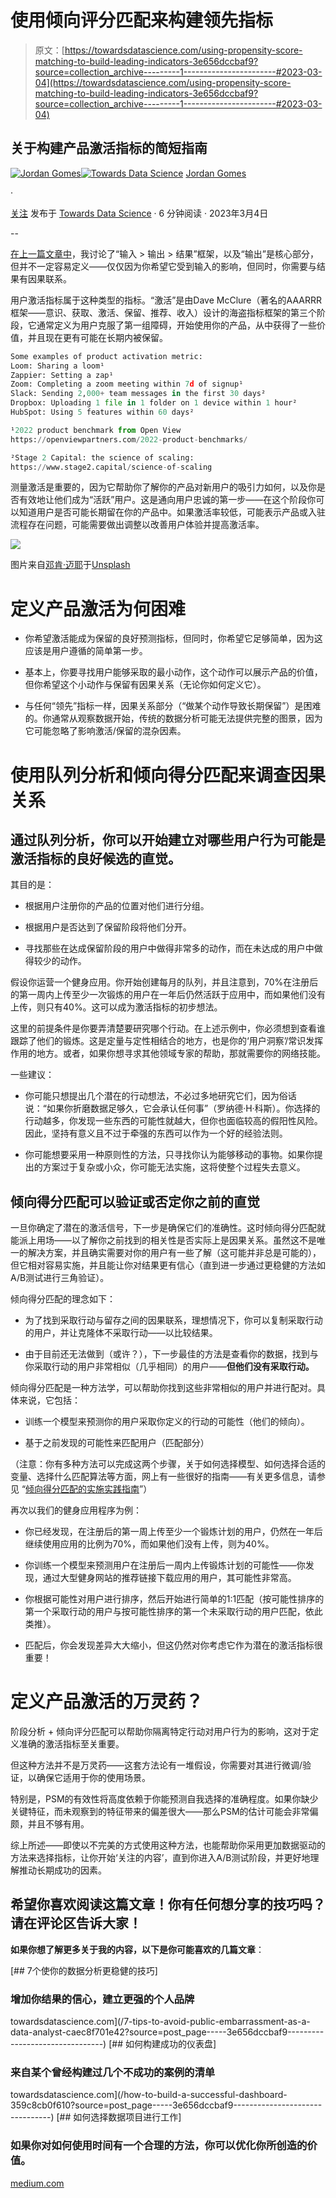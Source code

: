 # 使用倾向评分匹配来构建领先指标

> 原文：[https://towardsdatascience.com/using-propensity-score-matching-to-build-leading-indicators-3e656dccbaf9?source=collection_archive---------1-----------------------#2023-03-04](https://towardsdatascience.com/using-propensity-score-matching-to-build-leading-indicators-3e656dccbaf9?source=collection_archive---------1-----------------------#2023-03-04)

## **关于构建产品激活指标的简短指南**

[](https://medium.com/@jordangom?source=post_page-----3e656dccbaf9--------------------------------)[![Jordan Gomes](../Images/d08bb9fd8b084687599a67a2221ec68c.png)](https://medium.com/@jordangom?source=post_page-----3e656dccbaf9--------------------------------)[](https://towardsdatascience.com/?source=post_page-----3e656dccbaf9--------------------------------)[![Towards Data Science](../Images/a6ff2676ffcc0c7aad8aaf1d79379785.png)](https://towardsdatascience.com/?source=post_page-----3e656dccbaf9--------------------------------) [Jordan Gomes](https://medium.com/@jordangom?source=post_page-----3e656dccbaf9--------------------------------)

·

[关注](https://medium.com/m/signin?actionUrl=https%3A%2F%2Fmedium.com%2F_%2Fsubscribe%2Fuser%2Fbd72dcfe2a5a&operation=register&redirect=https%3A%2F%2Ftowardsdatascience.com%2Fusing-propensity-score-matching-to-build-leading-indicators-3e656dccbaf9&user=Jordan+Gomes&userId=bd72dcfe2a5a&source=post_page-bd72dcfe2a5a----3e656dccbaf9---------------------post_header-----------) 发布于 [Towards Data Science](https://towardsdatascience.com/?source=post_page-----3e656dccbaf9--------------------------------) · 6 分钟阅读 · 2023年3月4日[](https://medium.com/m/signin?actionUrl=https%3A%2F%2Fmedium.com%2F_%2Fvote%2Ftowards-data-science%2F3e656dccbaf9&operation=register&redirect=https%3A%2F%2Ftowardsdatascience.com%2Fusing-propensity-score-matching-to-build-leading-indicators-3e656dccbaf9&user=Jordan+Gomes&userId=bd72dcfe2a5a&source=-----3e656dccbaf9---------------------clap_footer-----------)

--

[](https://medium.com/m/signin?actionUrl=https%3A%2F%2Fmedium.com%2F_%2Fbookmark%2Fp%2F3e656dccbaf9&operation=register&redirect=https%3A%2F%2Ftowardsdatascience.com%2Fusing-propensity-score-matching-to-build-leading-indicators-3e656dccbaf9&source=-----3e656dccbaf9---------------------bookmark_footer-----------)

[在上一篇文章中](https://medium.com/towards-data-science/driving-operational-successes-through-careful-metric-design-ca55e3f84dad)，我讨论了“输入 > 输出 > 结果”框架，以及“输出”是核心部分，但并不一定容易定义——仅仅因为你希望它受到输入的影响，但同时，你需要与结果有因果联系。

用户激活指标属于这种类型的指标。“激活”是由Dave McClure（著名的AAARRR框架——意识、获取、激活、保留、推荐、收入）设计的海盗指标框架的第三个阶段，它通常定义为用户克服了第一组障碍，开始使用你的产品，从中获得了一些价值，并且现在更有可能在长期内被保留。

```py
Some examples of product activation metric:
Loom: Sharing a loom¹ 
Zappier: Setting a zap¹
Zoom: Completing a zoom meeting within 7d of signup¹
Slack: Sending 2,000+ team messages in the first 30 days²
Dropbox: Uploading 1 file in 1 folder on 1 device within 1 hour²
HubSpot: Using 5 features within 60 days²

¹2022 product benchmark from Open View 
https://openviewpartners.com/2022-product-benchmarks/

²Stage 2 Capital: the science of scaling:
https://www.stage2.capital/science-of-scaling
```

测量激活是重要的，因为它帮助你了解你的产品对新用户的吸引力如何，以及你是否有效地让他们成为“活跃”用户。这是通向用户忠诚的第一步——在这个阶段你可以知道用户是否可能长期留在你的产品中。如果激活率较低，可能表示产品或入驻流程存在问题，可能需要做出调整以改善用户体验并提高激活率。

![](../Images/058b83b830bbe7e29f5fe7100985be2c.png)

图片来自[邓肯·迈耶](https://unsplash.com/@dunc_in?utm_source=medium&utm_medium=referral)于[Unsplash](https://unsplash.com/?utm_source=medium&utm_medium=referral)

# **定义产品激活为何困难**

+   你希望激活能成为保留的良好预测指标，但同时，你希望它足够简单，因为这应该是用户遵循的简单第一步。

+   基本上，你要寻找用户能够采取的最小动作，这个动作可以展示产品的价值，但你希望这个小动作与保留有因果关系（无论你如何定义它）。

+   与任何“领先”指标一样，因果关系部分（“做某个动作导致长期保留”）是困难的。你通常从观察数据开始，传统的数据分析可能无法提供完整的图景，因为它可能忽略了影响激活/保留的混杂因素。

# **使用队列分析和倾向得分匹配来调查因果关系**

## 通过队列分析，你可以开始建立对哪些用户行为可能是激活指标的良好候选的直觉。

其目的是：

+   根据用户注册你的产品的位置对他们进行分组。

+   根据用户是否达到了保留阶段将他们分开。

+   寻找那些在达成保留阶段的用户中做得非常多的动作，而在未达成的用户中做得较少的动作。

假设你运营一个健身应用。你开始创建每月的队列，并且注意到，70%在注册后的第一周内上传至少一次锻炼的用户在一年后仍然活跃于应用中，而如果他们没有上传，则只有40%。这可以成为激活指标的初步想法。

这里的前提条件是你要弄清楚要研究哪个行动。在上述示例中，你必须想到查看谁跟踪了他们的锻炼。这是定量与定性相结合的地方，也是你的‘用户洞察’/常识发挥作用的地方。或者，如果你想寻求其他领域专家的帮助，那就需要你的网络技能。

一些建议：

+   你可能只想提出几个潜在的行动想法，不必过多地研究它们，因为俗话说：“如果你折磨数据足够久，它会承认任何事”（罗纳德·H·科斯）。你选择的行动越多，你发现一些东西的可能性就越大，但你也面临较高的假阳性风险。因此，坚持有意义且不过于牵强的东西可以作为一个好的经验法则。

+   你可能想要采用一种原则性的方法，只寻找你认为能够移动的事物。如果你提出的方案过于复杂或小众，你可能无法实施，这将使整个过程失去意义。

## 倾向得分匹配可以验证或否定你之前的直觉

一旦你确定了潜在的激活信号，下一步是确保它们的准确性。这时倾向得分匹配就能派上用场——以了解你之前找到的相关性是否实际上是因果关系。虽然这不是唯一的解决方案，并且确实需要对你的用户有一些了解（这可能并非总是可能的），但它相对容易实施，并且能让你对结果更有信心（直到进一步通过更稳健的方法如A/B测试进行三角验证）。

倾向得分匹配的理念如下：

+   为了找到采取行动与留存之间的因果联系，理想情况下，你可以复制采取行动的用户，并让克隆体不采取行动——以比较结果。

+   由于目前还无法做到（或许？），下一步最佳的方法是查看你的数据，找到与你采取行动的用户非常相似（几乎相同）的用户——**但他们没有采取行动。**

倾向得分匹配是一种方法学，可以帮助你找到这些非常相似的用户并进行配对。具体来说，它包括：

+   训练一个模型来预测你的用户采取你定义的行动的可能性（他们的倾向）。

+   基于之前发现的可能性来匹配用户（匹配部分）

（注意：你有多种方法可以完成这两个步骤，关于如何选择模型、如何选择合适的变量、选择什么匹配算法等方面，网上有一些很好的指南——有关更多信息，请参见 “[倾向得分匹配的实施实践指南](https://onlinelibrary.wiley.com/doi/abs/10.1111/j.1467-6419.2007.00527.x)”）

再次以我们的健身应用程序为例：

+   你已经发现，在注册后的第一周上传至少一个锻炼计划的用户，仍然在一年后继续使用应用的比例为70%，而如果他们没有上传，则为40%。

+   你训练一个模型来预测用户在注册后一周内上传锻炼计划的可能性——你发现，通过大型健身网站的推荐链接下载应用的用户，其可能性非常高。

+   你根据可能性对用户进行排序，然后开始进行简单的1:1匹配（按可能性排序的第一个采取行动的用户与按可能性排序的第一个未采取行动的用户匹配，依此类推）。

+   匹配后，你会发现差异大大缩小，但这仍然对你考虑它作为潜在的激活指标很重要！

# 定义产品激活的万灵药？

阶段分析 + 倾向评分匹配可以帮助你隔离特定行动对用户行为的影响，这对于定义准确的激活指标至关重要。

但这种方法并不是万灵药——这套方法论有一堆假设，你需要对其进行微调/验证，以确保它适用于你的使用场景。

特别是，PSM的有效性将高度依赖于你能预测自我选择的准确程度。如果你缺少关键特征，而未观察到的特征带来的偏差很大——那么PSM的估计可能会非常偏颇，并且不够有用。

综上所述——即使以不完美的方式使用这种方法，也能帮助你采用更加数据驱动的方法来选择指标，让你开始‘关注的内容’，直到你进入A/B测试阶段，并更好地理解推动长期成功的因素。

## 希望你喜欢阅读这篇文章！你有任何想分享的技巧吗？请在评论区告诉大家！

**如果你想了解更多关于我的内容，以下是你可能喜欢的几篇文章**：

[](/7-tips-to-avoid-public-embarrassment-as-a-data-analyst-caec8f701e42?source=post_page-----3e656dccbaf9--------------------------------) [## 7个使你的数据分析更稳健的技巧]

### 增加你结果的信心，建立更强的个人品牌

towardsdatascience.com](/7-tips-to-avoid-public-embarrassment-as-a-data-analyst-caec8f701e42?source=post_page-----3e656dccbaf9--------------------------------) [](/how-to-build-a-successful-dashboard-359c8cb0f610?source=post_page-----3e656dccbaf9--------------------------------) [## 如何构建成功的仪表盘]

### 来自某个曾经构建过几个不成功的案例的清单

towardsdatascience.com](/how-to-build-a-successful-dashboard-359c8cb0f610?source=post_page-----3e656dccbaf9--------------------------------) [](https://medium.com/@jolecoco/how-to-choose-which-data-projects-to-work-on-c6b8310ac04e?source=post_page-----3e656dccbaf9--------------------------------) [## 如何选择数据项目进行工作]

### 如果你对如何使用时间有一个合理的方法，你可以优化你所创造的价值。

[medium.com](https://medium.com/@jolecoco/how-to-choose-which-data-projects-to-work-on-c6b8310ac04e?source=post_page-----3e656dccbaf9--------------------------------)
